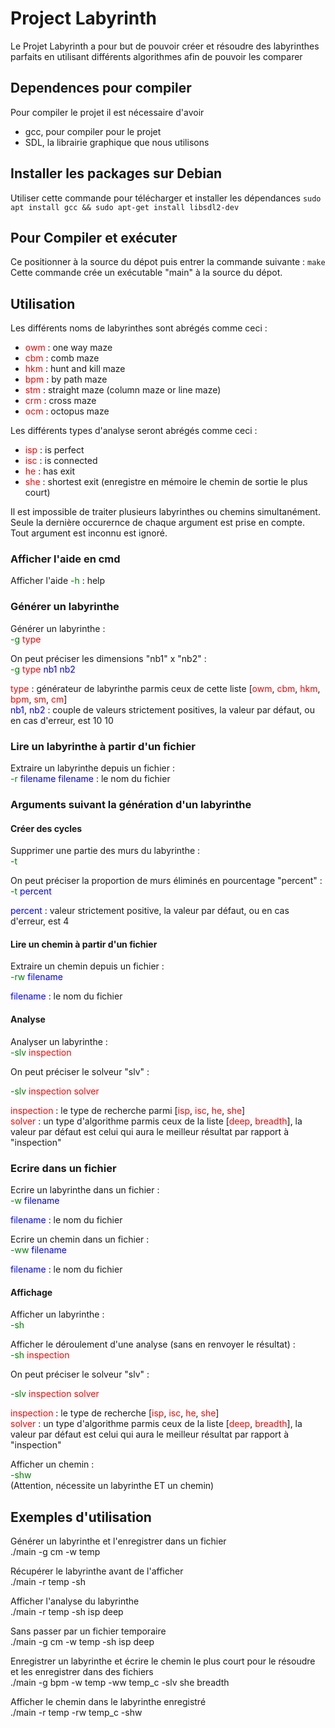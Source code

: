 # Project Labyrinth

Le Projet Labyrinth a pour but de pouvoir créer et résoudre des labyrinthes parfaits en utilisant différents algorithmes afin de pouvoir les comparer

## Dependences pour compiler
Pour compiler le projet il est nécessaire d'avoir
- gcc, pour compiler pour le projet
- SDL, la librairie graphique que nous utilisons

## Installer les packages sur Debian
Utiliser cette commande pour télécharger et installer les dépendances
````sudo apt install gcc && sudo apt-get install libsdl2-dev````

## Pour Compiler et exécuter
Ce positionner à la source du dépot puis entrer la commande suivante :
````make````  
Cette commande crée un exécutable "main" à la source du dépot.

## Utilisation

Les différents noms de labyrinthes sont abrégés comme ceci :
- <span style="color:red">owm</span> : one way maze
- <span style="color:red">cbm</span> : comb maze
- <span style="color:red">hkm</span> : hunt and kill maze
- <span style="color:red">bpm</span> : by path maze
- <span style="color:red">stm</span> : straight maze (column maze or line maze)
- <span style="color:red">crm</span> : cross maze
- <span style="color:red">ocm</span> : octopus maze

Les différents types d'analyse seront abrégés comme ceci :
- <span style="color:red">isp</span> : is perfect
- <span style="color:red">isc</span> : is connected
- <span style="color:red">he</span> : has exit
- <span style="color:red">she</span> : shortest exit (enregistre en mémoire le chemin de sortie le plus court)

Il est impossible de traiter plusieurs labyrinthes ou chemins simultanément.  
Seule la dernière occurernce de chaque argument est prise en compte.  
Tout argument est inconnu est ignoré.
### Afficher l'aide en cmd
Afficher l'aide
<span style="color:green">-h</span> : help

### Générer un labyrinthe

Générer un labyrinthe :  
<span style="color:green">-g</span> <span style="color:red">type</span>

On peut préciser les dimensions "nb1" x "nb2" :  
<span style="color:green">-g</span> <span style="color:red">type</span> <span style="color:blue">nb1</span> <span style="color:blue">nb2</span>


<span style="color:red">type</span> : générateur de labyrinthe parmis ceux de cette liste [<span style="color:red">owm</span>, <span style="color:red">cbm</span>, <span style="color:red">hkm</span>, <span style="color:red">bpm</span>, <span style="color:red">sm</span>, <span style="color:red">cm</span>]  
<span style="color:blue">nb1</span>, <span style="color:blue">nb2</span> : couple de valeurs strictement positives, la valeur par défaut, ou en cas d'erreur, est 10 10

### Lire un labyrinthe à partir d'un fichier

Extraire un labyrinthe depuis un fichier :  
<span style="color:green">-r</span> <span style="color:blue">filename
filename</span> : le nom du fichier

### Arguments suivant la génération d'un labyrinthe

#### Créer des cycles

Supprimer une partie des murs du labyrinthe :  
<span style="color:green">-t</span>

On peut préciser la proportion de murs éliminés en pourcentage "percent" :  
<span style="color:green">-t</span> <span style="color:blue">percent</span>

<span style="color:blue">percent</span> : valeur strictement positive, la valeur par défaut, ou en cas d'erreur, est 4

#### Lire un chemin à partir d'un fichier

Extraire un chemin depuis un fichier :  
<span style="color:green">-rw</span> <span style="color:blue">filename</span>

<span style="color:blue">filename</span> : le nom du fichier

#### Analyse

Analyser un labyrinthe :  
<span style="color:green">-slv</span> <span style="color:red">inspection</span>

On peut préciser le solveur "slv" :


<span style="color:green">-slv</span> <span style="color:red">inspection</span> <span style="color:red">solver</span>

<span style="color:red">inspection</span> : le type de recherche parmi [<span style="color:red">isp</span>, <span style="color:red">isc</span>, <span style="color:red">he</span>, <span style="color:red">she</span>]  
<span style="color:red">solver</span> : un type d'algorithme parmis ceux de la liste [<span style="color:red">deep</span>, <span style="color:red">breadth</span>], la valeur par défaut est celui qui aura le meilleur résultat par rapport à "inspection"



### Ecrire dans un fichier

Ecrire un labyrinthe dans un fichier :  
<span style="color:green">-w</span> <span style="color:blue">filename</span>

<span style="color:blue">filename</span> : le nom du fichier

Ecrire un chemin dans un fichier :  
<span style="color:green">-ww</span> <span style="color:blue">filename</span>

<span style="color:blue">filename</span> : le nom du fichier

#### Affichage

Afficher un labyrinthe :  
<span style="color:green">-sh</span>


Afficher le déroulement d'une analyse (sans en renvoyer le résultat) :  
<span style="color:green">-sh</span> <span style="color:red">inspection</span>

On peut préciser le solveur "slv" : 


<span style="color:green">-slv</span> <span style="color:red">inspection</span> <span style="color:red">solver</span>

<span style="color:red">inspection</span> : le type de recherche [<span style="color:red">isp</span>, <span style="color:red">isc</span>, <span style="color:red">he</span>, <span style="color:red">she</span>]  
<span style="color:red">solver</span> : un type d'algorithme parmis ceux de la liste [<span style="color:red">deep</span>, <span style="color:red">breadth</span>], la valeur par défaut est celui qui aura le meilleur résultat par rapport à "inspection"


Afficher un chemin :  
<span style="color:green">-shw</span>  
(Attention, nécessite un labyrinthe ET un chemin)

## Exemples d'utilisation

Générer un labyrinthe et l'enregistrer dans un fichier  
./main -g cm -w temp


Récupérer le labyrinthe avant de l'afficher  
./main -r temp -sh


Afficher l'analyse du labyrinthe  
./main -r temp -sh isp deep


Sans passer par un fichier temporaire  
./main -g cm -w temp -sh isp deep


Enregistrer un labyrinthe et écrire le chemin le plus court pour le résoudre et les enregistrer dans des fichiers  
./main -g bpm -w temp -ww temp_c -slv she breadth


Afficher le chemin dans le labyrinthe enregistré  
./main -r temp -rw temp_c -shw
